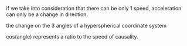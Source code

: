 
if we take into consideration that there can be only 1 speed,
acceleration can only be a change in direction.


the change on the 3 angles of a hyperspherical coordinate system


cos(angle) represents a ratio to the speed of causality.